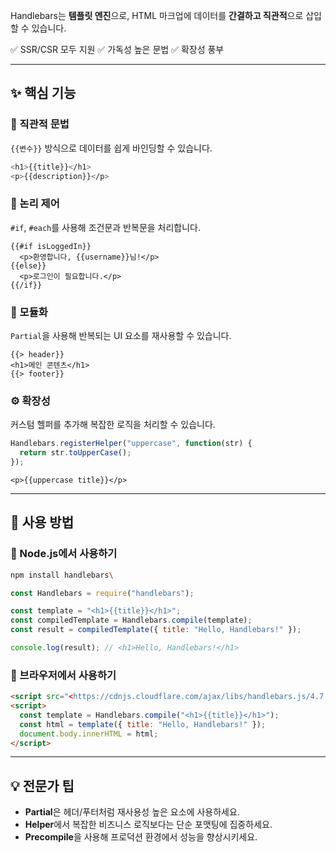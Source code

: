 Handlebars는 **템플릿 엔진**으로, HTML 마크업에 데이터를 **간결하고 직관적**으로 삽입할 수 있습니다.

✅ SSR/CSR 모두 지원 ✅ 가독성 높은 문법 ✅ 확장성 풍부

---

## ✨ 핵심 기능

### 🎯 직관적 문법

`{{변수}}` 방식으로 데이터를 쉽게 바인딩할 수 있습니다.

```bash
<h1>{{title}}</h1>
<p>{{description}}</p>
```

### 🔄 논리 제어

`#if`, `#each`를 사용해 조건문과 반복문을 처리합니다.

```
{{#if isLoggedIn}}
  <p>환영합니다, {{username}}님!</p>
{{else}}
  <p>로그인이 필요합니다.</p>
{{/if}}
```

### 🧩 모듈화

`Partial`을 사용해 반복되는 UI 요소를 재사용할 수 있습니다.

```
{{> header}}
<h1>메인 콘텐츠</h1>
{{> footer}}
```

### ⚙️ 확장성

커스텀 헬퍼를 추가해 복잡한 로직을 처리할 수 있습니다.

```jsx
Handlebars.registerHelper("uppercase", function(str) {
  return str.toUpperCase();
});
```

```
<p>{{uppercase title}}</p>
```

---

## 🚀 사용 방법

### 📌 Node.js에서 사용하기

```bash
npm install handlebars\
```

```jsx
const Handlebars = require("handlebars");

const template = "<h1>{{title}}</h1>";
const compiledTemplate = Handlebars.compile(template);
const result = compiledTemplate({ title: "Hello, Handlebars!" });

console.log(result); // <h1>Hello, Handlebars!</h1>
```

### 📌 브라우저에서 사용하기

```html
<script src="<https://cdnjs.cloudflare.com/ajax/libs/handlebars.js/4.7.7/handlebars.min.js>"></script>
<script>
  const template = Handlebars.compile("<h1>{{title}}</h1>");
  const html = template({ title: "Hello, Handlebars!" });
  document.body.innerHTML = html;
</script>
```

---

## 💡 전문가 팁

- **Partial**은 헤더/푸터처럼 재사용성 높은 요소에 사용하세요.
- **Helper**에서 복잡한 비즈니스 로직보다는 단순 포맷팅에 집중하세요.
- **Precompile**을 사용해 프로덕션 환경에서 성능을 향상시키세요.